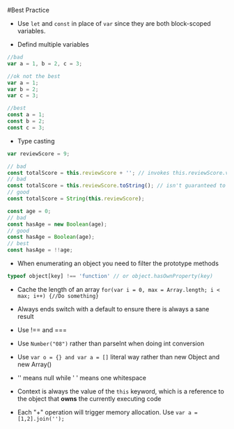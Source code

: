 #Best Practice

* Use `let` and `const` in place of `var` since they are both block-scoped variables.

* Defind multiple variables
```javascript
//bad
var a = 1, b = 2, c = 3;

//ok not the best
var a = 1;
var b = 2;
var c = 3;

//best
const a = 1;
const b = 2;
const c = 3;
```

* Type casting
```javascript
var reviewScore = 9;

// bad
const totalScore = this.reviewScore + ''; // invokes this.reviewScore.valueOf()
// bad
const totalScore = this.reviewScore.toString(); // isn't guaranteed to return a string
// good
const totalScore = String(this.reviewScore);

const age = 0;
// bad
const hasAge = new Boolean(age);
// good
const hasAge = Boolean(age);
// best
const hasAge = !!age;
```

* When enumerating an object you need to filter the prototype methods 
```javascript
typeof object[key] !== 'function' // or object.hasOwnProperty(key)
```

* Cache the length of an array
``` for(var i = 0, max = Array.length; i < max; i++) {//Do something} ```

* Always ends switch with a default to ensure there is always a sane result

* Use !==  and  ===

* Use `Number("08")`  rather than parseInt when doing int conversion

* Use `var o = {} and var a = []` literal way rather than new Object and new Array()

* '' means null while ' ' means one whitespace

* Context is always the value of the `this` keyword, which is a reference to the object that **owns** the currently executing code

* Each "+" operation will trigger memory allocation. Use
`var a = [1,2].join('');`
